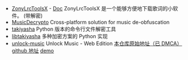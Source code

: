 - [ZonyLrcToolsX](https://github.com/real-zony/ZonyLrcToolsX) - [Doc](./ZonyLrcToolsDoc.md)
  ZonyLrcToolsX 是一个能够方便地下载歌词的小软件。
  (带解密)
- [MusicDecrypto](https://github.com/davidxuang/MusicDecrypto)
  Cross-platform solution for music de-obfuscation
- [takiyasha](https://github.com/nukemiko/takiyasha)
  Python 版本的命令行文件解密工具
- [libtakiyasha](https://github.com/nukemiko/libtakiyasha)
  多种加密方案的 Python 实现
- [unlock-music](https://git.unlock-music.dev/um/web)
  Unlock Music - Web Edition
  [本仓库原始地址（已 DMCA）](https://github.com/unlock-music/unlock-music)
  [github 地址](https://github.com/ipid/unlock-music)
  [demo](https://demo.unlock-music.dev/)
